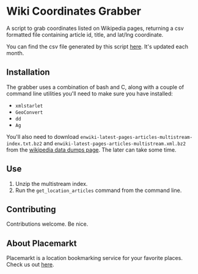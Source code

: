 # Wiki Coordinates Grabber

A script to grab coordinates listed on Wikipedia pages, returning a csv formatted file containing article id, title, and lat/lng coordinate.

You can find the csv file generated by this script [here](https://github.com/placemarkt/wiki_coordinates). It's updated each month.

## Installation

The grabber uses a combination of bash and C, along with a couple of command line utilities you'll need to make sure you have installed:

- `xmlstarlet`
- `GeoConvert`
- `dd`
- `Ag`

You'll also need to download `enwiki-latest-pages-articles-multistream-index.txt.bz2` and `enwiki-latest-pages-articles-multistream.xml.bz2` from the [wikipedia data dumps page](https://dumps.wikimedia.org/enwiki/latest/). The later can take some time.

## Use

1. Unzip the multistream index.
2. Run the `get_location_articles` command from the command line.

## Contributing

Contributions welcome. Be nice.

## About Placemarkt

Placemarkt is a location bookmarking service for your favorite places. Check us out [here](https://placemarkt.net).
